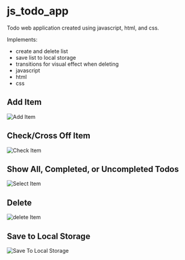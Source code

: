 # js_todo_app
Todo web application created using javascript, html, and css.

Implements:
- create and delete list
- save list to local storage 
- transitions for visual effect when deleting 
- javascript
- html
- css

## Add Item
![Add Item](https://github.com/alexYamaoka/js_todo_app/blob/master/gifs/add.gif)

## Check/Cross Off Item
![Check Item](https://github.com/alexYamaoka/js_todo_app/blob/master/gifs/check.gif)

## Show All, Completed, or Uncompleted Todos
![Select Item](https://github.com/alexYamaoka/js_todo_app/blob/master/gifs/select.gif)

## Delete
![delete Item](https://github.com/alexYamaoka/js_todo_app/blob/master/gifs/delete.gif)

## Save to Local Storage
![Save To Local Storage](https://github.com/alexYamaoka/js_todo_app/blob/master/gifs/localStorage.gif)
